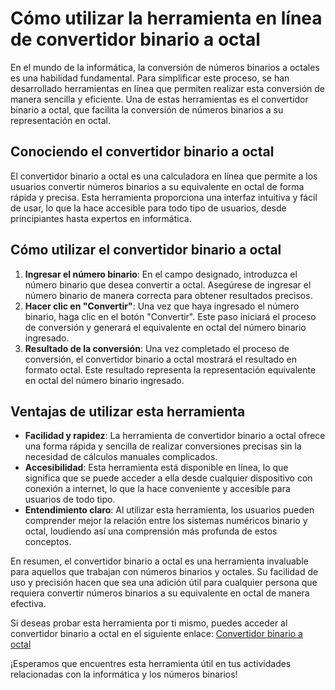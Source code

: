 Cómo utilizar la herramienta en línea de convertidor binario a octal
====================================================================

En el mundo de la informática, la conversión de números binarios a octales es una habilidad fundamental. Para simplificar este proceso, se han desarrollado herramientas en línea que permiten realizar esta conversión de manera sencilla y eficiente. Una de estas herramientas es el convertidor binario a octal, que facilita la conversión de números binarios a su representación en octal.

Conociendo el convertidor binario a octal
-----------------------------------------

El convertidor binario a octal es una calculadora en línea que permite a los usuarios convertir números binarios a su equivalente en octal de forma rápida y precisa. Esta herramienta proporciona una interfaz intuitiva y fácil de usar, lo que la hace accesible para todo tipo de usuarios, desde principiantes hasta expertos en informática.

Cómo utilizar el convertidor binario a octal
--------------------------------------------

1. **Ingresar el número binario**: En el campo designado, introduzca el número binario que desea convertir a octal. Asegúrese de ingresar el número binario de manera correcta para obtener resultados precisos.
2. **Hacer clic en "Convertir"**: Una vez que haya ingresado el número binario, haga clic en el botón "Convertir". Este paso iniciará el proceso de conversión y generará el equivalente en octal del número binario ingresado.
3. **Resultado de la conversión**: Una vez completado el proceso de conversión, el convertidor binario a octal mostrará el resultado en formato octal. Este resultado representa la representación equivalente en octal del número binario ingresado.

Ventajas de utilizar esta herramienta
-------------------------------------

- **Facilidad y rapidez**: La herramienta de convertidor binario a octal ofrece una forma rápida y sencilla de realizar conversiones precisas sin la necesidad de cálculos manuales complicados.
- **Accesibilidad**: Esta herramienta está disponible en línea, lo que significa que se puede acceder a ella desde cualquier dispositivo con conexión a internet, lo que la hace conveniente y accesible para usuarios de todo tipo.
- **Entendimiento claro**: Al utilizar esta herramienta, los usuarios pueden comprender mejor la relación entre los sistemas numéricos binario y octal, loudiendo así una comprensión más profunda de estos conceptos.

En resumen, el convertidor binario a octal es una herramienta invaluable para aquellos que trabajan con números binarios y octales. Su facilidad de uso y precisión hacen que sea una adición útil para cualquier persona que requiera convertir números binarios a su equivalente en octal de manera efectiva.

Si deseas probar esta herramienta por ti mismo, puedes acceder al convertidor binario a octal en el siguiente enlace: [Convertidor binario a octal](https://www.onlinecalculatorsfree.com/es/convert/binary-to-octal.html)

¡Esperamos que encuentres esta herramienta útil en tus actividades relacionadas con la informática y los números binarios!